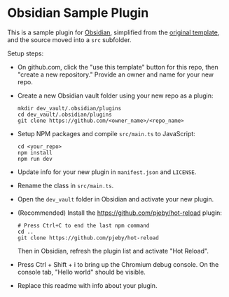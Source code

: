 # Obsidian Sample Plugin

This is a sample plugin for [Obsidian](https://obsidian.md), simplified from the
[original template](https://github.com/obsidianmd/obsidian-sample-plugin),
and the source moved into a `src` subfolder.

Setup steps:

- On github.com, click the "use this template" button for this repo, then "create a new repository."
  Provide an owner and name for your new repo.

- Create a new Obsidian vault folder using your new repo as a plugin:

  ```
  mkdir dev_vault/.obsidian/plugins
  cd dev_vault/.obsidian/plugins
  git clone https://github.com/<owner_name>/<repo_name>
  ```

- Setup NPM packages and compile `src/main.ts` to JavaScript:

  ```
  cd <your_repo>
  npm install
  npm run dev
  ```

- Update info for your new plugin in `manifest.json` and `LICENSE`.

- Rename the class in `src/main.ts`.

- Open the `dev_vault` folder in Obsidian and activate your new plugin.

- (Recommended) Install the https://github.com/pjeby/hot-reload plugin:
  ```
  # Press Ctrl+C to end the last npm command
  cd ..
  git clone https://github.com/pjeby/hot-reload
  ```
  Then in Obsidian, refresh the plugin list and activate "Hot Reload".

- Press Ctrl + Shift + i to bring up the Chromium debug console. On the console tab, "Hello world"
  should be visible.

- Replace this readme with info about your plugin.
